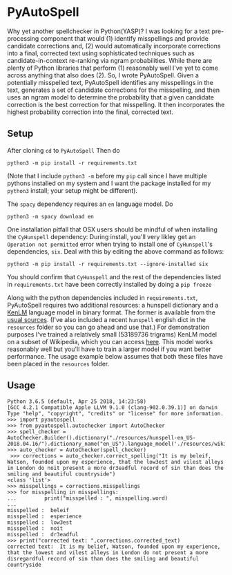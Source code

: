 # PyAutoSpell


Why yet another spellchecker in Python(YASP)? I was looking for a text pre-processing component that would (1) identify misspellings and provide candidate corrections and, (2) would automatically incorporate corrections into a final, corrected text using sophisticated techniques such as candidate-in-context re-ranking via ngram probabilities. While there are plenty of Python libraries that perform (1) reasonably well I've yet to come across anything that also does (2). So, I wrote PyAutoSpell. Given a potentially misspelled text, PyAutoSpell identifies any misspellings in the text, generates a set of candidate corrections for the misspelling, and then uses an ngram model to determine the probability that a given candidate correction is the best correction for that misspelling. It then incorporates the highest probability correction into the final, corrected text. 

## Setup

After cloning `cd` to `PyAutoSpell` Then do

```python3 -m pip install -r requirements.txt```

(Note that I include `python3 -m` before my `pip` call since I have multiple pythons installed on my system and I want the package installed for my `python3` install; your setup might be different).

The `spacy` dependency requires an `en` language model. Do

```python3 -m spacy download en```

One installation pitfall that OSX users should be mindful of when installing the `CyHunspell` dependency: During install, you'll very likley get an `Operation not permitted` error when trying to install one of `CyHunspell`'s dependencies, `six`.  Deal with this by editing the above command as follows:

```python3 -m pip install -r requirements.txt --ignore-installed six```

You should confirm that `CyHunspell` and the rest of the dependencies listed in `requirements.txt` have been correctly installed by doing a `pip freeze` 
 
Along with the python dependencies included in ```requirements.txt```, PyAutoSpell requires two additional resources: a hunspell dictionary and a [KenLM](https://github.com/kpu/kenlm) language model in binary format. The former is available from the [usual sources](http://wordlist.aspell.net/). (I've also included a recent `hunspell` english dict in the `resources` folder so you can go ahead and use that.) For demonstration purposes I've trained a relatively small (53189736 trigrams) KenLM model on a subset of Wikipedia, which you can access [here](https://www.dropbox.com/s/4p65y9uso9g3zrr/wiki_lm_truncated_c.klm?dl=0).  This model works reasonably well but you'll have to train a larger model if you want better performance. The usage example below assumes that both these files have been placed in the `resources` folder.


## Usage
```
Python 3.6.5 (default, Apr 25 2018, 14:23:58) 
[GCC 4.2.1 Compatible Apple LLVM 9.1.0 (clang-902.0.39.1)] on darwin
Type "help", "copyright", "credits" or "license" for more information.
>>> import pyautospell
>>> from pyautospell.autochecker import AutoChecker
>>> spell_checker = AutoChecker.Builder().dictionary("./resources/hunspell-en_US-2018.04.16/").dictionary_name("en_US").language_model('./resources/wiki_lm_truncated_c.klm').build()
>>> auto_checker = AutoChecker(spell_checker)
 >>> corrections = auto_checker.correct_spelling("It is my beleif, Watson, founded upon my esperience, that the low3est and vilest alleys in London do noit present a more dr3eadful record of sin than does the smiling and beautiful countryside")
<class 'list'>
>>> misspellings = corrections.misspellings
>>> for misspelling in misspellings:
...         print("misspelled : ", misspelling.word)
... 
misspelled :  beleif
misspelled :  esperience
misspelled :  low3est
misspelled :  noit
misspelled :  dr3eadful
>>> print("corrected text: ",corrections.corrected_text)
corrected text:  It is my belief, Watson, founded upon my experience, that the lowest and vilest alleys in London do not present a more disregardful record of sin than does the smiling and beautiful countryside


